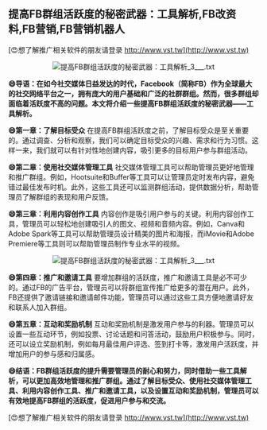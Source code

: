 ## **提高FB群组活跃度的秘密武器：工具解析,FB改资料,FB营销,FB营销机器人**

[😍想了解推广相关软件的朋友请登录 http://www.vst.tw](http://www.vst.tw)

 <center><img src="https://vst.tw/MP4/tuiguang/png/4.png" alt="提高FB群组活跃度的秘密武器：工具解析_3___.txt"></center>

**😄导语：在如今社交媒体日益发达的时代，Facebook（简称FB）作为全球最大的社交网络平台之一，拥有庞大的用户基础和广泛的社群群组。然而，很多群组却面临着活跃度不高的问题。本文将介绍一些提高FB群组活跃度的秘密武器——工具解析。**

**😄第一章：了解目标受众**
在提高FB群组活跃度之前，了解目标受众是至关重要的。通过调查、分析和观察，我们可以确定目标受众的兴趣、需求和行为习惯。这样一来，我们就可以有针对性地创建内容，吸引更多的目标用户参与群组活动。

**😄第二章：使用社交媒体管理工具**
社交媒体管理工具可以帮助管理员更好地管理和推广群组。例如，Hootsuite和Buffer等工具可以让管理员定时发布内容，避免错过最佳发布时机。此外，这些工具还可以监测群组活动，提供数据分析，帮助管理员了解群组的表现和用户反馈。

**😄第三章：利用内容创作工具**
内容创作是吸引用户参与的关键。利用内容创作工具，管理员可以轻松地创建吸引人的图文、视频和音频内容。例如，Canva和Adobe Spark等工具可以帮助管理员设计精美的图片和海报，而iMovie和Adobe Premiere等工具则可以帮助管理员制作专业水平的视频。

 <center><img src="https://vst.tw/MP4/tuiguang/png/7.png" alt="提高FB群组活跃度的秘密武器：工具解析_3___.txt"></center>

**😄第四章：推广和邀请工具**
要增加群组的活跃度，推广和邀请工具是必不可少的。通过FB的广告平台，管理员可以将群组宣传推广给更多的潜在用户。此外，FB还提供了邀请链接和邀请邮件功能，管理员可以通过这些工具方便地邀请好友和联系人加入群组。

**😄第五章：互动和奖励机制**
互动和奖励机制是激发用户参与的利器。管理员可以设置一些互动环节，例如投票、讨论话题和问答活动，鼓励用户积极参与。同时，还可以设立奖励机制，例如每月最佳用户评选、签到打卡等，激发用户活跃度，并增加用户的参与感和归属感。

**😄结语：FB群组活跃度的提升需要管理员的耐心和努力，同时借助一些工具解析，可以更加高效地管理和推广群组。通过了解目标受众、使用社交媒体管理工具、利用内容创作工具、推广和邀请工具，以及设置互动和奖励机制，管理员可以有效地提高FB群组的活跃度，促进用户参与和交流。**

[😍想了解推广相关软件的朋友请登录 http://www.vst.tw](http://www.vst.tw)



